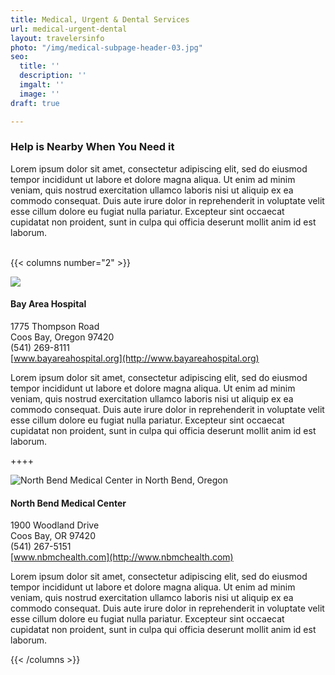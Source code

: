 ```yaml
---
title: Medical, Urgent & Dental Services
url: medical-urgent-dental
layout: travelersinfo
photo: "/img/medical-subpage-header-03.jpg"
seo:
  title: ''
  description: ''
  imgalt: ''
  image: ''
draft: true

---
```

### Help is Nearby When You Need it

Lorem ipsum dolor sit amet, consectetur adipiscing elit, sed do eiusmod tempor incididunt ut labore et dolore magna aliqua. Ut enim ad minim veniam, quis nostrud exercitation ullamco laboris nisi ut aliquip ex ea commodo consequat. Duis aute irure dolor in reprehenderit in voluptate velit esse cillum dolore eu fugiat nulla pariatur. Excepteur sint occaecat cupidatat non proident, sunt in culpa qui officia deserunt mollit anim id est laborum.<br><br>

{{< columns number="2" >}}

![](/img/bay-area-hospital.jpg)

#### Bay Area Hospital

1775 Thompson Road  
Coos Bay, Oregon 97420  
(541) 269-8111  
[www.bayareahospital.org](http://www.bayareahospital.org)

Lorem ipsum dolor sit amet, consectetur adipiscing elit, sed do eiusmod tempor incididunt ut labore et dolore magna aliqua. Ut enim ad minim veniam, quis nostrud exercitation ullamco laboris nisi ut aliquip ex ea commodo consequat. Duis aute irure dolor in reprehenderit in voluptate velit esse cillum dolore eu fugiat nulla pariatur. Excepteur sint occaecat cupidatat non proident, sunt in culpa qui officia deserunt mollit anim id est laborum.

\++++

![North Bend Medical Center in North Bend, Oregon](/img/north-bend-medical-center-1.jpg)

#### North Bend Medical Center

1900 Woodland Drive  
Coos Bay, OR 97420  
(541) 267-5151  
[www.nbmchealth.com](http://www.nbmchealth.com)

Lorem ipsum dolor sit amet, consectetur adipiscing elit, sed do eiusmod tempor incididunt ut labore et dolore magna aliqua. Ut enim ad minim veniam, quis nostrud exercitation ullamco laboris nisi ut aliquip ex ea commodo consequat. Duis aute irure dolor in reprehenderit in voluptate velit esse cillum dolore eu fugiat nulla pariatur. Excepteur sint occaecat cupidatat non proident, sunt in culpa qui officia deserunt mollit anim id est laborum.

{{< /columns >}}